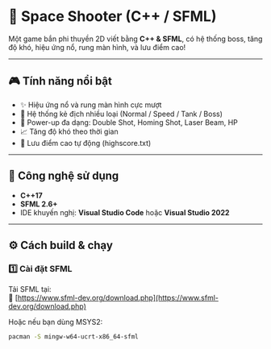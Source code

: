 # 🚀 Space Shooter (C++ / SFML)

Một game bắn phi thuyền 2D viết bằng **C++ & SFML**, có hệ thống boss, tăng độ khó, hiệu ứng nổ, rung màn hình, và lưu điểm cao!

---

## 🎮 Tính năng nổi bật

- ✨ Hiệu ứng nổ và rung màn hình cực mượt  
- 👾 Hệ thống kẻ địch nhiều loại (Normal / Speed / Tank / Boss)  
- 🔫 Power-up đa dạng: Double Shot, Homing Shot, Laser Beam, HP  
- 📈 Tăng độ khó theo thời gian  
- 💾 Lưu điểm cao tự động (highscore.txt)

---

## 🧰 Công nghệ sử dụng

- **C++17**
- **SFML 2.6+**
- IDE khuyến nghị: **Visual Studio Code** hoặc **Visual Studio 2022**

---

## ⚙️ Cách build & chạy

### 1️⃣ Cài đặt SFML

Tải SFML tại:  
🔗 [https://www.sfml-dev.org/download.php](https://www.sfml-dev.org/download.php)

Hoặc nếu bạn dùng MSYS2:
```bash
pacman -S mingw-w64-ucrt-x86_64-sfml
